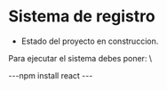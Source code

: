 
<h1> Sistema de registro</h1>

- Estado del proyecto en construccion.

Para ejecutar el sistema debes poner: \

---npm  install react ---
